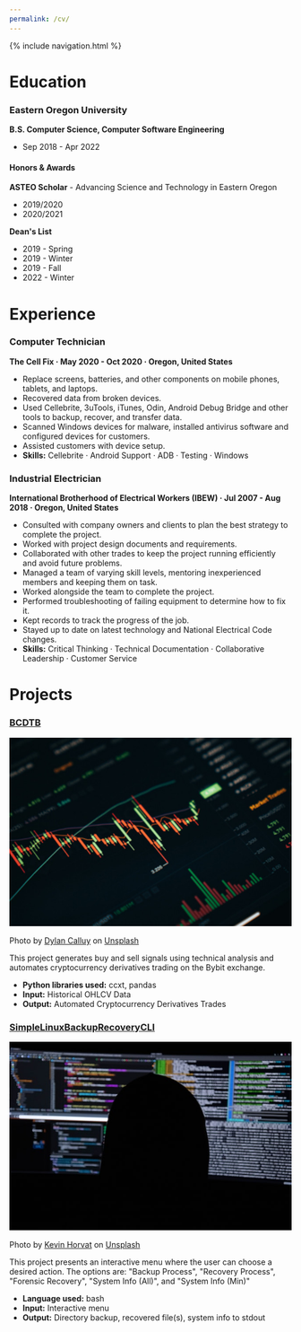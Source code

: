 ```yaml
---
permalink: /cv/
---
```


{% include navigation.html %}

<h1>Education</h1>

### Eastern Oregon University
**B.S. Computer Science, Computer Software Engineering**
* Sep 2018 - Apr 2022

#### Honors & Awards
**ASTEO Scholar** - Advancing Science and Technology in Eastern Oregon
* 2019/2020
* 2020/2021

**Dean's List**
* 2019 - Spring
* 2019 - Winter
* 2019 - Fall
* 2022 - Winter

<h1>Experience</h1>

### Computer Technician
**The Cell Fix · May 2020 - Oct 2020 · Oregon, United States**
* Replace screens, batteries, and other components on mobile phones, tablets, and laptops.
* Recovered data from broken devices.
* Used Cellebrite, 3uTools, iTunes, Odin, Android Debug Bridge and other tools to backup, recover, and transfer data.
* Scanned Windows devices for malware, installed antivirus software and configured devices for customers. 
* Assisted customers with device setup.
* **Skills:** Cellebrite · Android Support · ADB · Testing · Windows

### Industrial Electrician
**International Brotherhood of Electrical Workers (IBEW) · Jul 2007 - Aug 2018 · Oregon, United States**
* Consulted with company owners and clients to plan the best strategy to complete the project.
* Worked with project design documents and requirements.
* Collaborated with other trades to keep the project running efficiently and avoid future problems.
* Managed a team of varying skill levels, mentoring inexperienced members and keeping them on task. 
* Worked alongside the team to complete the project.
* Performed troubleshooting of failing equipment to determine how to fix it.
* Kept records to track the progress of the job.
* Stayed up to date on latest technology and National Electrical Code changes.
* **Skills:** Critical Thinking · Technical Documentation · Collaborative Leadership · Customer Service

<h1>Projects</h1> 

### [BCDTB](https://github.com/imminent-darkness/BCDTB)
![alt text](BCDTB.jpg)

Photo by <a href="https://unsplash.com/@dylancalluy?utm_source=unsplash&utm_medium=referral&utm_content=creditCopyText">Dylan Calluy</a> on <a href="https://unsplash.com/s/photos/trading?utm_source=unsplash&utm_medium=referral&utm_content=creditCopyText">Unsplash</a>

This project generates buy and sell signals using technical analysis and automates cryptocurrency derivatives trading on the Bybit exchange.
* **Python libraries used:** ccxt, pandas
* **Input:** Historical OHLCV Data
* **Output:** Automated Cryptocurrency Derivatives Trades 

### [SimpleLinuxBackupRecoveryCLI](https://github.com/imminent-darkness/SimpleLinuxBackupRecoveryCLI)
![alt text](kevin-horvat-Pyjp2zmxuLk-unsplash(1).jpg)

Photo by <a href="https://unsplash.com/@hidd3n?utm_source=unsplash&utm_medium=referral&utm_content=creditCopyText">Kevin Horvat</a> on <a href="https://unsplash.com/photos/Pyjp2zmxuLk?utm_source=unsplash&utm_medium=referral&utm_content=creditCopyText">Unsplash</a>

This project presents an interactive menu where the user can choose a desired action. The options are: "Backup Process", "Recovery Process", "Forensic Recovery", "System Info (All)", and "System Info (Min)"
* **Language used:** bash
* **Input:** Interactive menu
* **Output:** Directory backup, recovered file(s), system info to stdout

